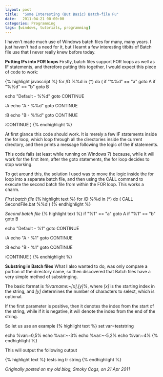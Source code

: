 ```yaml
---
layout: post
title:  "Some Interesting (But Basic) Batch-file Fu"
date:   2011-04-21 00:00:00
categories: Programming
tags: [windows, tutorials, programming]
---
```


I haven't made much use of Windows batch files for many, many years. I just haven't had a need for it, but I learnt a few interesting titbits of Batch file use that I never really knew before today.

**Putting IFs into FOR loops**
Firstly, batch files support FOR loops as well as IF statements, and therefore putting this together, I would expect this piece of code to work:
<!--more-->

{% highlight javascript %}
for /D %%d in (*) do (
  if "%%d" == "a" goto A 
  if "%%d" == "b" goto B

  echo "Default - %%d"
  goto CONTINUE

  :A
  echo "A - %%d"
  goto CONTINUE

  :B
  echo "B - %%d"
  goto CONTINUE

  :CONTINUE
)
{% endhighlight %}

At first glance this code should work. It is merely a few IF statements inside the for loop, which loop through all the directories inside the current directory, and then prints a message following the logic of the if statements.

This code fails (at least while running on Windows 7) because, while it will work for the first item, after the goto statements, the for loop decides to stop working.

To get around this, the solution I used was to move the logic inside the for loop into a separate batch file, and then using the CALL command to execute the second batch file from within the FOR loop. This works a charm.

_First batch file_
{% highlight text %}
for /D %%d in (*) do (
 	CALL SecondFile.bat %%d
)
{% endhighlight %}

_Second batch file_
{% highlight text %}
if "%1" == "a" goto A 
if "%1" == "b" goto B

echo "Default - %1"
goto CONTINUE

:A
echo "A - %1"
goto CONTINUE

:B
echo "B - %1"
goto CONTINUE

:CONTINUE
)
{% endhighlight %}

**Substring in Batch files**
What I also wanted to do, was only compare a portion of the directory name, so then discovered that Batch files have a very simple method of substringing.

The basic format is _%varname:~[x],[y]%_, where _[x]_ is the starting index in the string, and _[y]_ determines the number of characters to select, which is optional.

If the first parameter is positive, then it denotes the index from the start of the string, while if it is negative, it will denote the index from the end of the string.

So let us use an example
{% highlight text %}
set var=teststring

echo %var:~0,5%
echo %var:~-3%
echo %var:~-5,2%
echo %var:~4%
{% endhighlight %}

This will output the following output

{% highlight text %}
tests
ing
tr
string
{% endhighlight %}

_Originally posted on my old blog, Smoky Cogs, on 21 Apr 2011_
